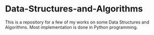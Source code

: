 # Data-Structures-and-Algorithms

This is a repository for a few of my works on some Data Structures and Algorithms. Most implementation is done in Python programming. 

